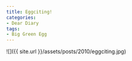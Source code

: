 ```yaml
---
title: Eggciting!
categories:
- Dear Diary
tags:
- Big Green Egg
---
```


![]({{ site.url }}/assets/posts/2010/eggciting.jpg)
